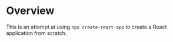 # Overview

This is an attempt at using `npx create-react-app` to create a React application from scratch.
